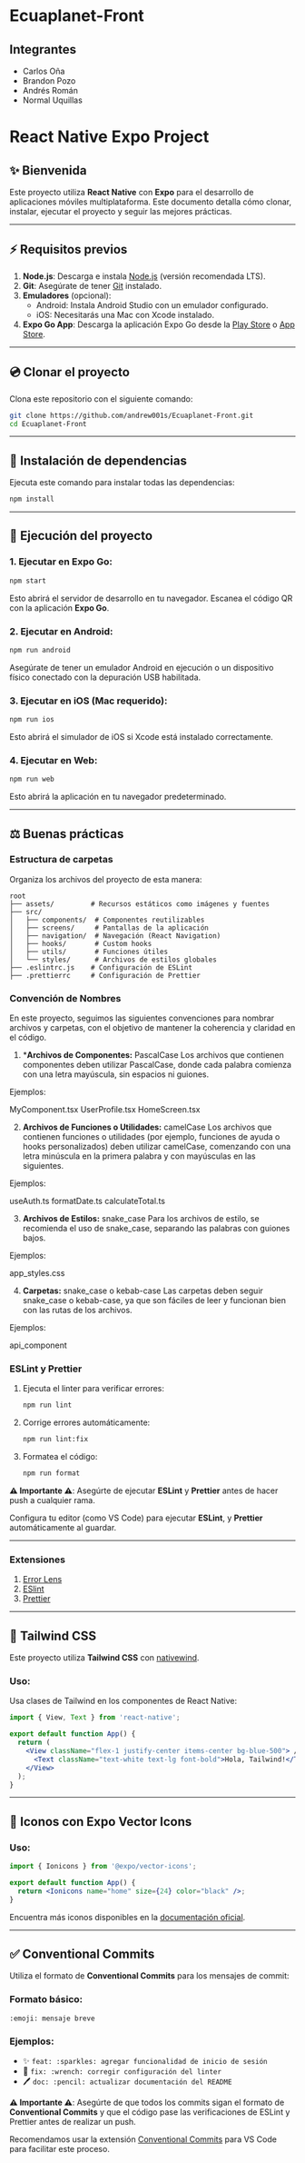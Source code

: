 # Ecuaplanet-Front

## Integrantes

<ul>
    <li>Carlos Oña</li>
    <li>Brandon Pozo</li>
    <li>Andrés Román</li>
    <li>Normal Uquillas</li>
</ul>


# React Native Expo Project

## ✨ Bienvenida
Este proyecto utiliza **React Native** con **Expo** para el desarrollo de aplicaciones móviles multiplataforma. Este documento detalla cómo clonar, instalar, ejecutar el proyecto y seguir las mejores prácticas.

---

## ⚡ Requisitos previos

1. **Node.js**: Descarga e instala [Node.js](https://nodejs.org/) (versión recomendada LTS).
2. **Git**: Asegúrate de tener [Git](https://git-scm.com/) instalado.
3. **Emuladores** (opcional):
   - Android: Instala Android Studio con un emulador configurado.
   - iOS: Necesitarás una Mac con Xcode instalado.
4. **Expo Go App**: Descarga la aplicación Expo Go desde la [Play Store](https://play.google.com/store/apps/details?id=host.exp.exponent) o [App Store](https://apps.apple.com/us/app/expo-go/id982107779).

---

## 💿 Clonar el proyecto

Clona este repositorio con el siguiente comando:

```bash
git clone https://github.com/andrew001s/Ecuaplanet-Front.git
cd Ecuaplanet-Front
```

---

## 📄 Instalación de dependencias

Ejecuta este comando para instalar todas las dependencias:

```bash
npm install
```

---

## 🚀 Ejecución del proyecto

### 1. Ejecutar en **Expo Go**:

```bash
npm start
```
Esto abrirá el servidor de desarrollo en tu navegador. Escanea el código QR con la aplicación **Expo Go**.

### 2. Ejecutar en **Android**:

```bash
npm run android
```
Asegúrate de tener un emulador Android en ejecución o un dispositivo físico conectado con la depuración USB habilitada.

### 3. Ejecutar en **iOS** (Mac requerido):

```bash
npm run ios
```
Esto abrirá el simulador de iOS si Xcode está instalado correctamente.

### 4. Ejecutar en **Web**:

```bash
npm run web
```
Esto abrirá la aplicación en tu navegador predeterminado.

---

## ⚖ Buenas prácticas

### Estructura de carpetas

Organiza los archivos del proyecto de esta manera:

```
root
├── assets/         # Recursos estáticos como imágenes y fuentes
├── src/
│   ├── components/  # Componentes reutilizables
│   ├── screens/     # Pantallas de la aplicación
│   ├── navigation/  # Navegación (React Navigation)
│   ├── hooks/       # Custom hooks
│   ├── utils/       # Funciones útiles
│   └── styles/      # Archivos de estilos globales
├── .eslintrc.js    # Configuración de ESLint
├── .prettierrc     # Configuración de Prettier
```

### Convención de Nombres
En este proyecto, seguimos las siguientes convenciones para nombrar archivos y carpetas, con el objetivo de mantener la coherencia y claridad en el código.

1. ***Archivos de Componentes:** PascalCase
Los archivos que contienen componentes deben utilizar PascalCase, donde cada palabra comienza con una letra mayúscula, sin espacios ni guiones.

Ejemplos:

MyComponent.tsx
UserProfile.tsx
HomeScreen.tsx

2. **Archivos de Funciones o Utilidades:** camelCase
Los archivos que contienen funciones o utilidades (por ejemplo, funciones de ayuda o hooks personalizados) deben utilizar camelCase, comenzando con una letra minúscula en la primera palabra y con mayúsculas en las siguientes.

Ejemplos:

useAuth.ts
formatDate.ts
calculateTotal.ts

3. **Archivos de Estilos:** snake_case
Para los archivos de estilo, se recomienda el uso de snake_case, separando las palabras con guiones bajos.

Ejemplos:

app_styles.css

4. **Carpetas:** snake_case o kebab-case
Las carpetas deben seguir snake_case o kebab-case, ya que son fáciles de leer y funcionan bien con las rutas de los archivos.

Ejemplos:

api_component


### ESLint y Prettier
1. Ejecuta el linter para verificar errores:
   ```bash
   npm run lint
   ```
2. Corrige errores automáticamente:
   ```bash
   npm run lint:fix
   ```
3. Formatea el código:
   ```bash
   npm run format
   ```

**⚠️ Importante ⚠️**: Asegúrte de ejecutar **ESLint** y **Prettier** antes de hacer push a cualquier rama.

Configura tu editor (como VS Code) para ejecutar **ESLint**, y **Prettier** automáticamente al guardar.

---
### Extensiones
1. [Error Lens](https://marketplace.visualstudio.com/items?itemName=usernamehw.errorlens)
2. [ESlint](https://marketplace.visualstudio.com/items?itemName=dbaeumer.vscode-eslint)
3. [Prettier](https://marketplace.visualstudio.com/items?itemName=esbenp.prettier-vscode)
---

## 🌈 Tailwind CSS

Este proyecto utiliza **Tailwind CSS** con [nativewind](https://www.nativewind.dev/).

### Uso:
Usa clases de Tailwind en los componentes de React Native:

```jsx
import { View, Text } from 'react-native';

export default function App() {
  return (
    <View className="flex-1 justify-center items-center bg-blue-500"> //Clases de Tailwind
      <Text className="text-white text-lg font-bold">Hola, Tailwind!</Text>
    </View>
  );
}
```

---

## 🔣 Iconos con Expo Vector Icons

### Uso:

```jsx
import { Ionicons } from '@expo/vector-icons';

export default function App() {
  return <Ionicons name="home" size={24} color="black" />;
}
```

Encuentra más iconos disponibles en la [documentación oficial](https://icons.expo.fyi/).

---

## ✅ Conventional Commits

Utiliza el formato de **Conventional Commits** para los mensajes de commit:

### Formato básico:

```plaintext
:emoji: mensaje breve
```

### Ejemplos:

- ✨ `feat: :sparkles: agregar funcionalidad de inicio de sesión`
- 🔧 `fix: :wrench: corregir configuración del linter`
- 🖊️ `doc: :pencil: actualizar documentación del README`

**⚠️ Importante ⚠️**: Asegúrte de que todos los commits sigan el formato de **Conventional Commits** y que el código pase las verificaciones de ESLint y Prettier antes de realizar un push.

Recomendamos usar la extensión [Conventional Commits](https://marketplace.visualstudio.com/items?itemName=vivaxy.vscode-conventional-commits) para VS Code para facilitar este proceso.

